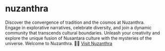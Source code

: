 # nuzanthra
Discover the convergence of tradition and the cosmos at Nuzanthra. Engage in explorative narratives, celebrate diversity, and join a dynamic community that transcends cultural boundaries. Unleash your creativity and explore the unique fusion of Nusantara culture with the mysteries of the universe. Welcome to Nuzanthra. 🚀🌌
<a href="https://www.nuzanthra.my.id/" target="_blank" rel="dofollow">Visit Nuzanthra</a>

